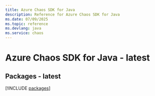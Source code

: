 ```yaml
---
title: Azure Chaos SDK for Java
description: Reference for Azure Chaos SDK for Java
ms.date: 07/09/2025
ms.topic: reference
ms.devlang: java
ms.service: chaos
---
```

# Azure Chaos SDK for Java - latest
## Packages - latest
[!INCLUDE [packages](chaos-index.md)]